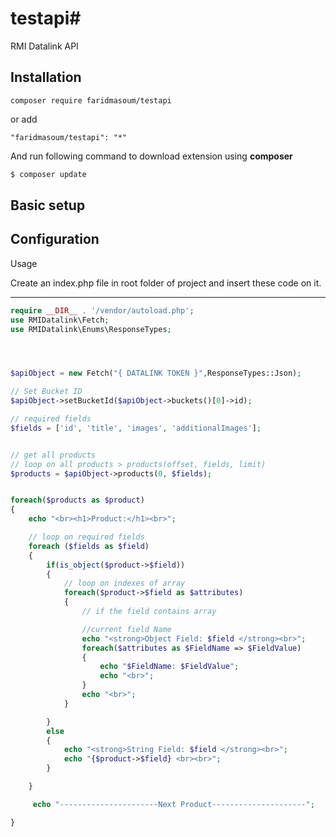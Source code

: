 # testapi#

RMI Datalink API

Installation
-----
```
composer require faridmasoum/testapi
```
or add
```
"faridmasoum/testapi": "*"
```
And run following command to download extension using **composer** 
```php
$ composer update
```
Basic setup
-----
Configuration
-----
Usage

Create an index.php file in root folder of project and insert these code on it.

-----
```php
require __DIR__ . '/vendor/autoload.php';
use RMIDatalink\Fetch;
use RMIDatalink\Enums\ResponseTypes;




$apiObject = new Fetch("{ DATALINK TOKEN }",ResponseTypes::Json);

// Set Bucket ID
$apiObject->setBucketId($apiObject->buckets()[0]->id);

// required fields
$fields = ['id', 'title', 'images', 'additionalImages'];


// get all products
// loop on all products > products(offset, fields, limit)
$products = $apiObject->products(0, $fields);


foreach($products as $product)
{
	echo "<br><h1>Product:</h1><br>";

	// loop on required fields
	foreach ($fields as $field)
	{
		if(is_object($product->$field))
		{
			// loop on indexes of array
			foreach($product->$field as $attributes)
			{
				// if the field contains array

				//current field Name
				echo "<strong>Object Field: $field </strong><br>";
				foreach($attributes as $FieldName => $FieldValue)
				{
					echo "$FieldName: $FieldValue";
					echo "<br>";
				}
				echo "<br>";
			}

		}
		else
		{
			echo "<strong>String Field: $field </strong><br>";
			echo "{$product->$field} <br><br>";
		}

	}

	 echo "----------------------Next Product---------------------";

}

 
